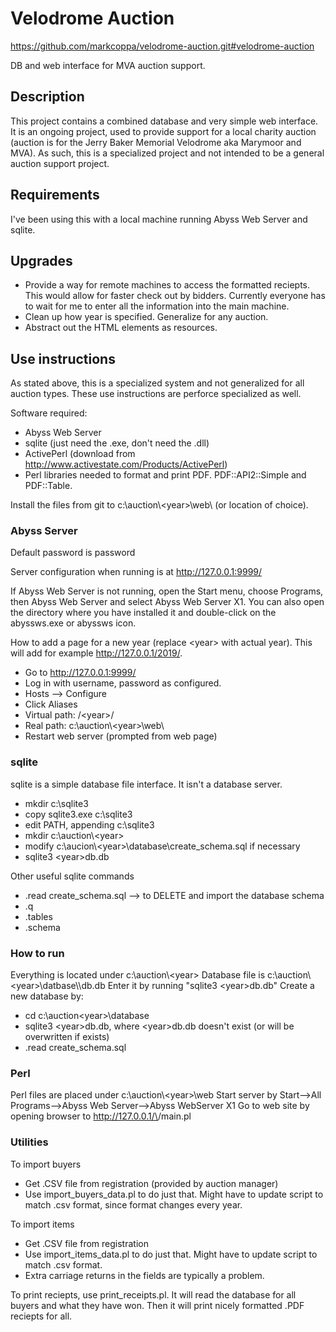 # Velodrome Auction

https://github.com/markcoppa/velodrome-auction.git#velodrome-auction

DB and web interface for MVA auction support.

## Description

This project contains a combined database and very simple web interface.  It is an ongoing project, used to provide support for a local charity auction (auction is for the Jerry Baker Memorial Velodrome aka Marymoor and MVA).  As such, this is a specialized project and not intended to be a general auction support project.

## Requirements

I've been using this with a local machine running Abyss Web Server and sqlite.

## Upgrades

* Provide a way for remote machines to access the formatted reciepts.  This would allow for faster check out by bidders.  Currently everyone has to wait for me to enter all the information into the main machine.
* Clean up how year is specified.  Generalize for any auction.
* Abstract out the HTML elements as resources.

## Use instructions

As stated above, this is a specialized system and not generalized for all auction types.  These use instructions are perforce specialized as well.

Software required:
* Abyss Web Server
* sqlite (just need the .exe, don't need the .dll)
* ActivePerl (download from http://www.activestate.com/Products/ActivePerl)
* Perl libraries needed to format and print PDF.  PDF::API2::Simple and PDF::Table.


Install the files from git to c:\auction\\\<year>\web\ (or location of choice).

### Abyss Server

Default password is password

Server configuration when running is at http://127.0.0.1:9999/

If Abyss Web Server is not running, open the Start menu, choose Programs, then Abyss Web Server and select Abyss Web Server X1.  You can also open the directory where you have installed it and double-click on the abyssws.exe or abyssws icon. 

How to add a page for a new year (replace \<year\> with actual year).  This will add for example http://127.0.0.1/2019/.
* Go to http://127.0.0.1:9999/
* Log in with username, password as configured.
* Hosts --> Configure
* Click Aliases
* Virtual path: /\<year\>/
* Real path: c:\auction\\\<year>\web\
* Restart web server (prompted from web page)

### sqlite

sqlite is a simple database file interface.  It isn't a database server.

* mkdir c:\sqlite3
* copy sqlite3.exe c:\sqlite3
* edit PATH, appending c:\sqlite3
* mkdir c:\auction\\\<year>
* modify c:\aucion\\\<year>\database\create_schema.sql if necessary
* sqlite3 \<year>db.db

Other useful sqlite commands

* .read create_schema.sql --> to DELETE and import the database schema
* .q
* .tables
* .schema

### How to run

Everything is located under c:\auction\\\<year>
Database file is c:\auction\\\<year>\datbase\\\\<year>db.db
Enter it by running "sqlite3 \<year>db.db"
Create a new database by:

* cd c:\auction\<year>\database
* sqlite3 \<year>db.db, where \<year>db.db doesn't exist (or will be overwritten if exists)
* .read create_schema.sql

### Perl

Perl files are placed under c:\auction\\\<year>\web
Start server by Start-->All Programs-->Abyss Web Server-->Abyss WebServer X1
Go to web site by opening browser to http://127.0.0.1/\<year>/main.pl

### Utilities

To import buyers

* Get .CSV file from registration (provided by auction manager)
* Use import_buyers_data.pl to do just that.  Might have to update script to match .csv format, since format changes every year.

To import items

* Get .CSV file from registration
* Use import_items_data.pl to do just that.  Might have to update script to match .csv format.
* Extra carriage returns in the fields are typically a problem.

To print reciepts, use print_receipts.pl.  It will read the database for all buyers and what they have won.  Then it will print nicely formatted .PDF reciepts for all.



